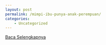 ```yaml
---
layout: post
permalink: /mimpi-ibu-punya-anak-perempuan/
categories:
    - Uncategorized
---
```


[Baca Selengkapnya](/04)